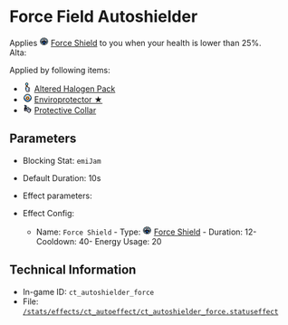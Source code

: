 # Force Field Autoshielder

Applies <img src="https://raw.githubusercontent.com/Ceterai/Enternia/main/stats/effects/ct_energy_shield/ct_force_shield.png" alt="Force Shield icon" loading="lazy" height="16px" width="auto" /> [Force Shield](https://ceterai.github.io/MyEnternia/Wiki/ForceShield) to you when your health is lower than 25%.  
Alta: 

Applied by following items:

- <img src="https://raw.githubusercontent.com/Ceterai/Enternia/main/items/armors/alta/other/halogen_pack/icon.png" alt="Altered Halogen Pack icon" loading="lazy" height="16px" width="auto" /> [Altered Halogen Pack](https://ceterai.github.io/MyEnternia/Wiki/AlteredHalogenPack)
- <img src="https://raw.githubusercontent.com/Ceterai/Enternia/main/items/armors/alta/tier5/arco/protector/icon.png" alt="Enviroprotector ★ icon" loading="lazy" height="16px" width="auto" /> [Enviroprotector ★](https://ceterai.github.io/MyEnternia/Wiki/Enviroprotector)
- <img src="https://raw.githubusercontent.com/Ceterai/Enternia/main/items/armors/alta/other/protective_collar/icon.png" alt="Protective Collar icon" loading="lazy" height="16px" width="auto" /> [Protective Collar](https://ceterai.github.io/MyEnternia/Wiki/ProtectiveCollar)

## Parameters

- Blocking Stat: `emiJam`
- Default Duration: 10s
- Effect parameters: 

- Effect Config: 

  - Name: `Force Shield`  - Type: <img src="https://raw.githubusercontent.com/Ceterai/Enternia/main/stats/effects/ct_energy_shield/ct_force_shield.png" alt="Force Shield icon" loading="lazy" height="16px" width="auto" /> [Force Shield](https://ceterai.github.io/MyEnternia/Wiki/ForceShield)  - Duration: 12- Cooldown: 40- Energy Usage: 20

## Technical Information

- In-game ID: `ct_autoshielder_force`
- File: [`/stats/effects/ct_autoeffect/ct_autoshielder_force.statuseffect`](https://github.com/Ceterai/Enternia/blob/main/stats/effects/ct_autoeffect/ct_autoshielder_force.statuseffect)
